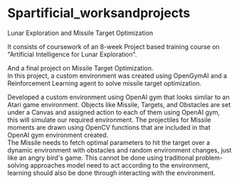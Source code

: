 # Spartificial_worksandprojects
Lunar Exploration and Missile Target Optimization

It consists of coursework of an 8-week Project based training course on "Artificial Intelligence for Lunar Exploration".

And a final project on Missile Target Optimization.</br>
In this project, a custom environment was created using OpenGymAI and a Reinforcement Learning agent to solve missile target optimization.

Developed a custom environment using OpenAI gym that looks similar to an Atari game environment. Objects like Missile, Targets, and Obstacles are set under a Canvas and assigned action to each of them using OpenAI gym, this will simulate our required environment. The projectiles for Missile moments are drawn using OpenCV functions that are included in that OpenAI gym environment created.</br>
The Missile needs to fetch optimal parameters to hit the target over a dynamic environment with obstacles and random environment changes, just like an angry bird's game. This cannot be done using traditional problem-solving approaches model need to act according to the environment, learning should also be done through interacting with the environment.

